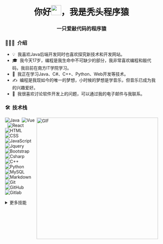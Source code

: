 <h1 align="center"> 你好<img src="https://raw.githubusercontent.com/vitasha10/vitasha10/main/assets/Hand%20Wave.gif" width="33"/>，我是秃头程序猿</h1>
<h3 align="center">一只爱敲代码的程序猿</h3>


### 👨🏻‍💻 &nbsp;介绍

- 💡 &nbsp;我喜欢Java后端开发同时也喜欢探究新技术和开发网站。
- 🎓 &nbsp;我今天17岁，编程是我生命中不可缺少的部分，我非常喜欢编程和敲代码，我目前在南方IT学院学习。
- 🌱 &nbsp;我正在学习Java、C#、C++、Python、Web开发等技术。
- ✍️ &nbsp;编程是我现如今的唯一的梦想，小时候的梦想是学音乐，但音乐已成为我的兴趣爱好。
- 💬 &nbsp;我很喜欢讨论软件开发上的问题，可以通过我的电子邮件与我联系。

### 🛠 &nbsp;技术栈
<img align="right" alt="GIF" src="https://raw.githubusercontent.com/teddylun/teddylun/master/assets/gif4.gif" width="400"/>

![Java](https://img.shields.io/badge/java-%23E34F26.svg?style=flat&logo=Java&logoColor=white)&nbsp;
![Vue](https://img.shields.io/badge/-Vue-05122A?style=flat&logo=vue.js)&nbsp;
![React](https://img.shields.io/badge/-React-05122A?style=flat&logo=react)&nbsp;
![HTML](https://img.shields.io/badge/-HTML-05122A?style=flat&logo=HTML5)&nbsp;
![CSS](https://img.shields.io/badge/-CSS-05122A?style=flat&logo=CSS3&logoColor=1572B6)&nbsp;
![JavaScript](https://img.shields.io/badge/javascript-%23323330.svg?style=flat&logo=javascript&logoColor=%23F7DF1E)&nbsp;
![Jquery](https://img.shields.io/badge/jquery-05122A?style=flat&logo=jquery)&nbsp;
![Bootstrap](https://img.shields.io/badge/-Bootstrap-05122A?style=flat&logo=bootstrap&logoColor=563D7C)&nbsp;
![Csharp](https://img.shields.io/badge/Csharp-%2300599C.svg?style=flat&logo=Csharp&logoColor=white)&nbsp;
![C++](https://img.shields.io/badge/c++-%2300599C.svg?style=flat&logo=c%2B%2B&logoColor=white)
![Python](https://img.shields.io/badge/Python-05122A?style=flat&logo=python)&nbsp;
![MySQL](https://img.shields.io/badge/mysql-%2300f.svg?style=flat&logo=mysql&logoColor=white)&nbsp;
![Markdown](https://img.shields.io/badge/markdown-%23000000.svg?style=flat&logo=markdown&logoColor=white)&nbsp;
![Git](https://img.shields.io/badge/git-%23F05033.svg?style=flat&logo=git&logoColor=white)&nbsp;
![GitHub](https://img.shields.io/badge/github-%23121011.svg?style=flat&logo=github&logoColor=white)
![Gitlab](https://img.shields.io/badge/-Gitlab-05122A?style=flat&logo=gitlab)&nbsp;



<details>
<summary>更多技能</summary>

![lntellij IDEA](https://img.shields.io/badge/IntelliJ%20IDEA-05122A?style=flat&logo=IntelliJ%20IDEA)&nbsp;
![WebStorm](https://img.shields.io/badge/WebStorm-05122A?style=flat&logo=WebStorm)&nbsp;
![Linux](https://img.shields.io/badge/Linux-FCC624?style=flat&logo=linux&logoColor=black)&nbsp;

</details>


